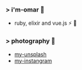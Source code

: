 ### > i'm-omar 🎋

- ruby, elixir and vue.js ⚡ 🎎

### > photography 🎴

- [my-unsplash](https://unsplash.com/@omarsotillo)
- [my-instangram](https://www.instagram.com/omar.sotillo/)
